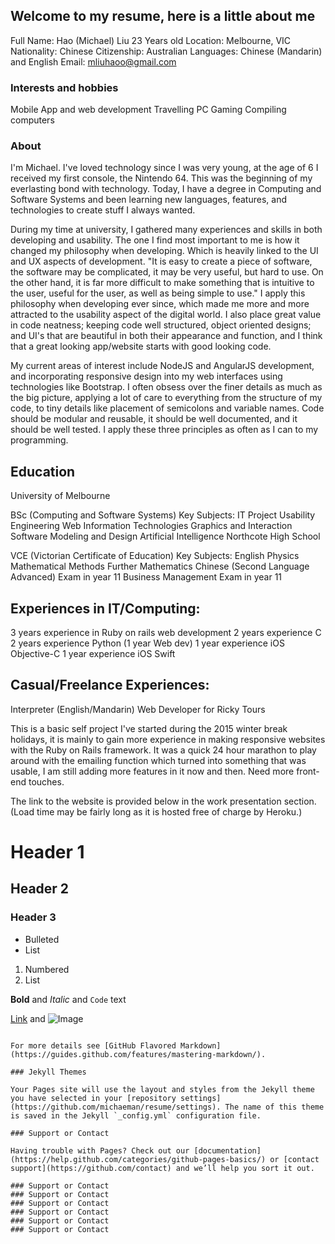 ## Welcome to my resume, here is a little about me

Full Name: Hao (Michael) Liu 
23 Years old 
Location: Melbourne, VIC 
Nationality: Chinese 
Citizenship: Australian 
Languages: Chinese (Mandarin) and English
Email: mliuhaoo@gmail.com

### Interests and hobbies

Mobile App and web development
Travelling
PC Gaming
Compiling computers

### About
I'm Michael. I've loved technology since I was very young, at the age of 6 I received my first console, the Nintendo 64. This was the beginning of my everlasting bond with technology. 
Today, I have a degree in Computing and Software Systems and been learning new languages, features, and technologies to create stuff I always wanted. 

During my time at university, I gathered many experiences and skills in both developing and usability. The one I find most important to me is how it changed my philosophy when developing. Which is heavily linked to the UI and UX aspects of development. "It is easy to create a piece of software, the software may be complicated, it may be very useful, but hard to use. On the other hand, it is far more difficult to make something that is intuitive to the user, useful for the user, as well as being simple to use." I apply this philosophy when developing ever since, which made me more and more attracted to the usability aspect of the digital world. I also place great value in code neatness; keeping code well structured, object oriented designs; and UI's that are beautiful in both their appearance and function, and I think that a great looking app/website starts with good looking code. 

My current areas of interest include NodeJS and AngularJS development, and incorporating responsive design into my web interfaces using technologies like Bootstrap. I often obsess over the finer details as much as the big picture, applying a lot of care to everything from the structure of my code, to tiny details like placement of semicolons and variable names. Code should be modular and reusable, it should be well documented, and it should be well tested. I apply these three principles as often as I can to my programming. 

## Education

University of Melbourne

BSc (Computing and Software Systems) Key Subjects:
IT Project
Usability Engineering
Web Information Technologies
Graphics and Interaction
Software Modeling and Design
Artificial Intelligence
Northcote High School

VCE (Victorian Certificate of Education) Key Subjects: 
English
Physics
Mathematical Methods
Further Mathematics
Chinese (Second Language Advanced) Exam in year 11
Business Management Exam in year 11

## Experiences in IT/Computing:
3 years experience in Ruby on rails web development
2 years experience C
2 years experience Python (1 year Web dev)
1 year experience iOS Objective-C
1 year experience iOS Swift

## Casual/Freelance Experiences:

Interpreter (English/Mandarin)
Web Developer for Ricky Tours

This is a basic self project I've started during the 2015 winter break holidays, it is mainly to gain more experience in making responsive websites with the Ruby on Rails framework. It was a quick 24 hour marathon to play around with the emailing function which turned into something that was usable, I am still adding more features in it now and then. Need more front-end touches. 

The link to the website is provided below in the work presentation section. (Load time may be fairly long as it is hosted free of charge by Heroku.)

# Header 1
## Header 2
### Header 3

- Bulleted
- List

1. Numbered
2. List

**Bold** and _Italic_ and `Code` text

[Link](url) and ![Image](src)
```

For more details see [GitHub Flavored Markdown](https://guides.github.com/features/mastering-markdown/).

### Jekyll Themes

Your Pages site will use the layout and styles from the Jekyll theme you have selected in your [repository settings](https://github.com/michaeman/resume/settings). The name of this theme is saved in the Jekyll `_config.yml` configuration file.

### Support or Contact

Having trouble with Pages? Check out our [documentation](https://help.github.com/categories/github-pages-basics/) or [contact support](https://github.com/contact) and we’ll help you sort it out.

### Support or Contact
### Support or Contact
### Support or Contact
### Support or Contact
### Support or Contact
### Support or Contact

